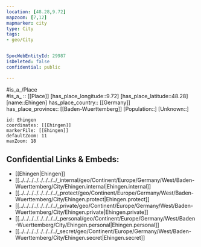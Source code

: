 ```yaml
---
location: [48.28,9.72] 
mapzoom: [7,12] 
mapmarker: city 
type: City
tags:
- geo/City


SpocWebEntityId: 29987
isDeleted: false
confidential: public

---
```

#is_a_/Place  
#is_a_ :: [[Place]] 
[has_place_longitude::9.72] 
[has_place_latitude::48.28] 
[name::Ehingen] 
has_place_country:: [[Germany]]  
has_place_province:: [[Baden-Wuerttemberg]] 
[Population::] 
[Unknown::] 


```leaflet
id: Ehingen
coordinates: [[Ehingen]] 
markerFile: [[Ehingen]] 
defaultZoom: 11 
maxZoom: 18
```


## Confidential Links & Embeds: 
- [[Ehingen|Ehingen]]  
- [[../../../../../../../../_internal/geo/Continent/Europe/Germany/West/Baden-Wuerttemberg/City/Ehingen.internal|Ehingen.internal]] 
- [[../../../../../../../../_protect/geo/Continent/Europe/Germany/West/Baden-Wuerttemberg/City/Ehingen.protect|Ehingen.protect]] 
- [[../../../../../../../../_private/geo/Continent/Europe/Germany/West/Baden-Wuerttemberg/City/Ehingen.private|Ehingen.private]] 
- [[../../../../../../../../_personal/geo/Continent/Europe/Germany/West/Baden-Wuerttemberg/City/Ehingen.personal|Ehingen.personal]] 
- [[../../../../../../../../_secret/geo/Continent/Europe/Germany/West/Baden-Wuerttemberg/City/Ehingen.secret|Ehingen.secret]] 
